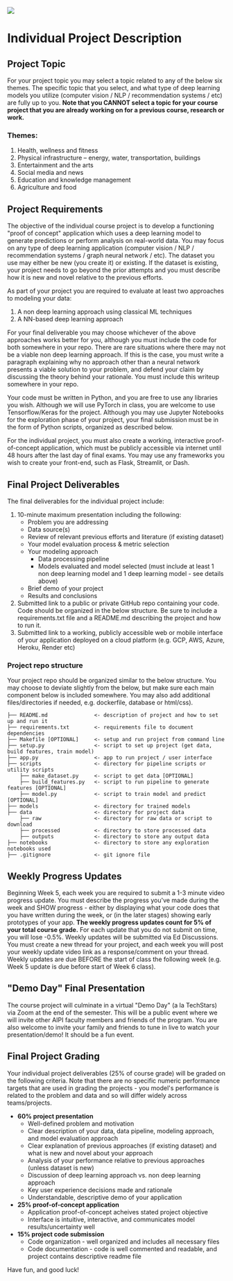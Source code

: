 ![](https://storage.googleapis.com/aipi_datasets/Duke-AIPI-Logo.png)

# Individual Project Description

## Project Topic
For your project topic you may select a topic related to any of the below six themes.  The specific topic that you select, and what type of deep learning models you utilize (computer vision / NLP / recommendation systems / etc) are fully up to you.  **Note that you CANNOT select a topic for your course project that you are already working on for a previous course, research or work.**

### Themes:
1)	Health, wellness and fitness
2)	Physical infrastructure – energy, water, transportation, buildings
3)	Entertainment and the arts
4)	Social media and news
5)	Education and knowledge management
6)	Agriculture and food

## Project Requirements
The objective of the individual course project is to develop a functioning "proof of concept" application which uses a deep learning model to generate predictions or perform analysis on real-world data.  You may focus on any type of deep learning application (computer vision / NLP / recommendation systems / graph neural network / etc).  The dataset you use may either be new (you create it) or existing.  If the dataset is existing, your project needs to go beyond the prior attempts and you must describe how it is new and novel relative to the previous efforts.

As part of your project you are required to evaluate at least two approaches to modeling your data:
1) A non deep learning approach using classical ML techniques
2) A NN-based deep learning approach  

For your final deliverable you may choose whichever of the above approaches works better for you, although you must include the code for both somewhere in your repo.  There are rare situations where there may not be a viable non deep learning approach.  If this is the case, you must write a paragraph explaining why no approach other than a neural network presents a viable solution to your problem, and defend your claim by discussing the theory behind your rationale.  You must include this writeup somewhere in your repo.

Your code must be written in Python, and you are free to use any libraries you wish.  Although we will use PyTorch in class, you are welcome to use Tensorflow/Keras for the project.  Although you may use Jupyter Notebooks for the exploration phase of your project, your final submission must be in the form of Python scripts, organized as described below.  

For the individual project, you must also create a working, interactive proof-of-concept application, which must be publicly accessible via internet until 48 hours after the last day of final exams.  You may use any frameworks you wish to create your front-end, such as Flask, Streamlit, or Dash.  

## Final Project Deliverables
The final deliverables for the individual project include:  
1) 10-minute maximum presentation including the following:  
    - Problem you are addressing  
    - Data source(s)
    - Review of relevant previous efforts and literature (if existing dataset)
    - Your model evaluation process & metric selection
    - Your modeling approach
        - Data processing pipeline  
        - Models evaluated and model selected (must include at least 1 non deep learning model and 1 deep learning model - see details above)
    - Brief demo of your project  
    - Results and conclusions
2) Submitted link to a public or private GitHub repo containing your code.  Code should be organized in the below structure.  Be sure to include a requirements.txt file and a README.md describing the project and how to run it.
3) Submitted link to a working, publicly accessible web or mobile interface of your application deployed on a cloud platform (e.g. GCP, AWS, Azure, Heroku, Render etc)

### Project repo structure
Your project repo should be organized similar to the below structure.  You may choose to deviate slightly from the below, but make sure each main component below is included somewhere.  You may also add additional files/directories if needed, e.g. dockerfile, database or html/css).

```
├── README.md               <- description of project and how to set up and run it
├── requirements.txt        <- requirements file to document dependencies
├── Makefile [OPTIONAL]     <- setup and run project from command line
├── setup.py                <- script to set up project (get data, build features, train model)
├── app.py                  <- app to run project / user interface
├── scripts                 <- directory for pipeline scripts or utility scripts
    ├── make_dataset.py     <- script to get data [OPTIONAL]
    ├── build_features.py   <- script to run pipeline to generate features [OPTIONAL]
    ├── model.py            <- script to train model and predict [OPTIONAL]
├── models                  <- directory for trained models
├── data                    <- directory for project data
    ├── raw                 <- directory for raw data or script to download
    ├── processed           <- directory to store processed data
    ├── outputs             <- directory to store any output data
├── notebooks               <- directory to store any exploration notebooks used
├── .gitignore              <- git ignore file
```

## Weekly Progress Updates
Beginning Week 5, each week you are required to submit a 1-3 minute video progress update.  You must describe the progress you've made during the week and SHOW progress - either by displaying what your code does that you have written during the week, or (in the later stages) showing early prototypes of your app.  **The weekly progress updates count for 5% of your total course grade.**  For each update that you do not submit on time, you will lose -0.5%.  Weekly updates will be submitted via Ed Discussions.  You must create a new thread for your project, and each week you will post your weekly update video link as a response/comment on your thread.  Weekly updates are due BEFORE the start of class the following week (e.g. Week 5 update is due before start of Week 6 class).

## "Demo Day" Final Presentation
The course project will culminate in a virtual "Demo Day" (a la TechStars) via Zoom at the end of the semester.  This will be a public event where we will invite other AIPI faculty members and friends of the program.  You are also welcome to invite your family and friends to tune in live to watch your presentation/demo!  It should be a fun event.

## Final Project Grading
Your individual project deliverables (25% of course grade) will be graded on the following criteria.  Note that there are no specific numeric performance targets that are used in grading the projects - you model's performance is related to the problem and data and so will differ widely across teams/projects.

- **60% project presentation**
    - Well-defined problem and motivation
    - Clear description of your data, data pipeline, modeling approach, and model evaluation approach
    - Clear explanation of previous approaches (if existing dataset) and what is new and novel about your approach
    - Analysis of your performance relative to previous approaches (unless dataset is new)
    - Discussion of deep learning approach vs. non deep learning approach
    - Key user experience decisions made and rationale
    - Understandable, descriptive demo of your application
- **25% proof-of-concept application**  
    - Application proof-of-concept acheives stated project objective
    - Interface is intuitive, interactive, and communicates model results/uncertainty well
- **15% project code submission**  
    - Code organization - well organized and includes all necessary files
    - Code documentation - code is well commented and readable, and project contains descriptive readme file

Have fun, and good luck!